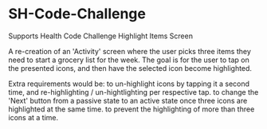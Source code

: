 # SH-Code-Challenge
Supports Health Code Challenge Highlight Items Screen

A re-creation of an 'Activity' screen where the user picks three items they need to start a grocery list for the week. 
The goal is for the user to tap on the presented icons, and then have the selected icon become highlighted.

Extra requirements would be: 
to un-highlight icons by tapping it a second time, and re-highlighting / un-hightlighting per respective tap. 
to change the 'Next' button from a passive state to an active state once three icons are highlighted at the same time.
to prevent the highlighting of more than three icons at a time. 

